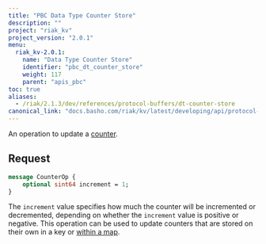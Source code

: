 ```yaml
---
title: "PBC Data Type Counter Store"
description: ""
project: "riak_kv"
project_version: "2.0.1"
menu:
  riak_kv-2.0.1:
    name: "Data Type Counter Store"
    identifier: "pbc_dt_counter_store"
    weight: 117
    parent: "apis_pbc"
toc: true
aliases:
  - /riak/2.1.3/dev/references/protocol-buffers/dt-counter-store
canonical_link: "docs.basho.com/riak/kv/latest/developing/api/protocol-buffers/dt-counter-store"
---
```


An operation to update a [counter](/riak/kv/2.0.1/developing/data-types).

## Request

```protobuf
message CounterOp {
    optional sint64 increment = 1;
}
```

The `increment` value specifies how much the counter will be incremented
or decremented, depending on whether the `increment` value is positive
or negative. This operation can be used to update counters that are
stored on their own in a key or [within a map](/riak/kv/2.0.1/developing/api/protocol-buffers/dt-map-store).
